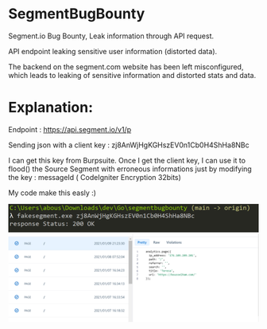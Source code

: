 # SegmentBugBounty
Segment.io Bug Bounty, Leak information through API request.

API endpoint leaking sensitive user information (distorted data).

The backend on the segment.com website has been left misconfigured, which leads to leaking of sensitive information and distorted stats and data.

# Explanation:

Endpoint : https://api.segment.io/v1/p

Sending json with a client key : zj8AnWjHgKGHszEV0n1Cb0H4ShHa8NBc

I can get this key from Burpsuite.
Once I get the client key, I can use it to flood() the Source Segment with erroneous informations just by modifying the key : messageId ( CodeIgniter Encryption 32bits)

My code make this easly :)

![1](https://github.com/anasbousselham/segmentbugbounty/blob/master/1.png)
![2](https://github.com/anasbousselham/segmentbugbounty/blob/master/2.png)
